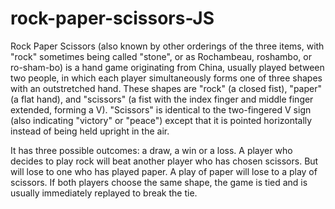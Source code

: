 # rock-paper-scissors-JS

Rock Paper Scissors (also known by other orderings of the three items, with "rock" sometimes being called "stone", or as Rochambeau, roshambo, or ro-sham-bo) is a hand game originating from China, usually played between two people, in which each player simultaneously forms one of three shapes with an outstretched hand. These shapes are "rock" (a closed fist), "paper" (a flat hand), and "scissors" (a fist with the index finger and middle finger extended, forming a V). "Scissors" is identical to the two-fingered V sign (also indicating "victory" or "peace") except that it is pointed horizontally instead of being held upright in the air.

It has three possible outcomes: a draw, a win or a loss.
A player who decides to play rock will beat another player who has chosen scissors.
But will lose to one who has played paper.
A play of paper will lose to a play of scissors.
If both players choose the same shape, the game is tied and is usually immediately replayed to break the tie. 
